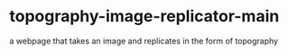 # topography-image-replicator-main
a webpage that takes an image and replicates in the form of topography
